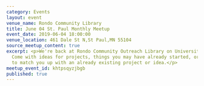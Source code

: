 ```yaml
---
category: Events
layout: event
venue_name: Rondo Community Library
title: June 04 St. Paul Monthly Meetup
event_date: 2019-06-04 18:00:00
venue_location: 461 Dale St N,St Paul,MN 55104
source_meetup_content: true
excerpt: <p>We're back at Rondo Community Outreach Library on University and Dale!
  Come with ideas for projects, things you may have already started, or we'll try
  to match you up with an already existing project or idea.</p>
meetup_event_id: khtpsqyzjbgb
published: true
---
```


